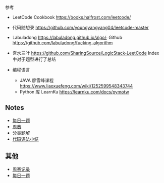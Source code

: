 
参考

- LeetCode Cookbook <https://books.halfrost.com/leetcode/>
- 代码随想录 <https://github.com/youngyangyang04/leetcode-master>
- Labuladong <https://labuladong.github.io/algo/>; Github <https://github.com/labuladong/fucking-algorithm>
- 宫水三叶 <https://github.com/SharingSource/LogicStack-LeetCode> Index 中对于题型进行了总结

- 编程语言
    - JAVA 廖雪峰课程 <https://www.liaoxuefeng.com/wiki/1252599548343744>
    - Python 库 LearnKu <https://learnku.com/docs/pymotw>

## Notes

- [每日一题](notes/daily.md)
- [周赛](notes/contests.md)
- [分类题解](notes/01-分类总结/分类.md)
- [代码语法小结](notes/language-parctise.md)

## 其他

- [周赛记录](./notes/contests.md)
- [每日一题](./notes/daily.md)
